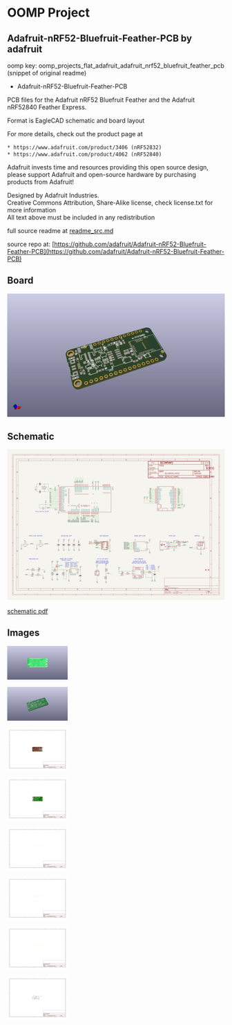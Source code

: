 # OOMP Project  
## Adafruit-nRF52-Bluefruit-Feather-PCB  by adafruit  
  
oomp key: oomp_projects_flat_adafruit_adafruit_nrf52_bluefruit_feather_pcb  
(snippet of original readme)  
  
- Adafruit-nRF52-Bluefruit-Feather-PCB  
  
PCB files for the Adafruit nRF52 Bluefruit Feather and the Adafruit  
nRF52840 Feather Express.  
  
Format is EagleCAD schematic and board layout  
  
For more details, check out the product page at  
  
    * https://www.adafruit.com/product/3406 (nRF52832)  
    * https://www.adafruit.com/product/4062 (nRF52840)  
  
Adafruit invests time and resources providing this open source design,  
please support Adafruit and open-source hardware by purchasing  
products from Adafruit!  
  
Designed by Adafruit Industries.    
Creative Commons Attribution, Share-Alike license, check license.txt for more information  
All text above must be included in any redistribution  
  
  full source readme at [readme_src.md](readme_src.md)  
  
source repo at: [https://github.com/adafruit/Adafruit-nRF52-Bluefruit-Feather-PCB](https://github.com/adafruit/Adafruit-nRF52-Bluefruit-Feather-PCB)  
## Board  
  
[![working_3d.png](working_3d_600.png)](working_3d.png)  
## Schematic  
  
[![working_schematic.png](working_schematic_600.png)](working_schematic.png)  
  
[schematic pdf](working_schematic.pdf)  
## Images  
  
[![working_3D_bottom.png](working_3D_bottom_140.png)](working_3D_bottom.png)  
  
[![working_3D_top.png](working_3D_top_140.png)](working_3D_top.png)  
  
[![working_assembly_page_01.png](working_assembly_page_01_140.png)](working_assembly_page_01.png)  
  
[![working_assembly_page_02.png](working_assembly_page_02_140.png)](working_assembly_page_02.png)  
  
[![working_assembly_page_03.png](working_assembly_page_03_140.png)](working_assembly_page_03.png)  
  
[![working_assembly_page_04.png](working_assembly_page_04_140.png)](working_assembly_page_04.png)  
  
[![working_assembly_page_05.png](working_assembly_page_05_140.png)](working_assembly_page_05.png)  
  
[![working_assembly_page_06.png](working_assembly_page_06_140.png)](working_assembly_page_06.png)  

